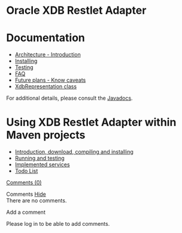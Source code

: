 Oracle XDB Restlet Adapter
==========================

Documentation
=============

-   [Architecture -
    Introduction](http://web.archive.org/web/20120118080849/http://wiki.restlet.org/docs_2.0/13-restlet/28-restlet/84-restlet/131-restlet.html "Oracle XDB Restlet Adapter - Architecture - Introduction")
-   [Installing](http://web.archive.org/web/20120118080849/http://wiki.restlet.org/docs_2.0/13-restlet/28-restlet/84-restlet/132-restlet.html "Oracle XDB Restlet Adapter - Installing")
-   [Testing](http://web.archive.org/web/20120118080849/http://wiki.restlet.org/docs_2.0/13-restlet/28-restlet/84-restlet/133-restlet.html "Oracle XDB Restlet Adapter - Testing")
-   [FAQ](http://web.archive.org/web/20120118080849/http://wiki.restlet.org/docs_2.0/13-restlet/28-restlet/84-restlet/134-restlet.html "Oracle XDB Restlet Adapter - FAQ")
-   [Future plans - Know
    caveats](http://web.archive.org/web/20120118080849/http://wiki.restlet.org/docs_2.0/13-restlet/28-restlet/84-restlet/135-restlet.html "Oracle XDB Restlet Adapter - Others")
-   [XdbRepresentation
    class](http://web.archive.org/web/20120118080849/http://wiki.restlet.org/docs_2.0/244-restlet.html "Oracle XDB Restlet Adapter - XdbRepresentation")

For additional details, please consult the
[Javadocs](http://web.archive.org/web/20120118080849/http://www.restlet.org/documentation/2.0/jee/ext/org/restlet/ext/xdb/package-summary.html).

Using XDB Restlet Adapter within Maven projects
===============================================

-   [Introduction, download, compiling and
    installing](http://web.archive.org/web/20120118080849/http://wiki.restlet.org/docs_2.0/13-restlet/28-restlet/84-restlet/138-restlet.html "XMLDB Restet Adapter/Lucene/Maven")
-   [Running and
    testing](http://web.archive.org/web/20120118080849/http://wiki.restlet.org/docs_2.0/13-restlet/28-restlet/84-restlet/140-restlet.html "XMLDB Restet Adapter/Lucene/Maven - Running/Testing")
-   [Implemented
    services](http://web.archive.org/web/20120118080849/http://wiki.restlet.org/docs_2.0/13-restlet/28-restlet/84-restlet/139-restlet.html "XMLDB Restet Adapter/Lucene/Maven - Services implemented")
-   [Todo
    List](http://web.archive.org/web/20120118080849/http://wiki.restlet.org/docs_2.0/13-restlet/28-restlet/84-restlet/141-restlet.html "XMLDB Restet Adapter/Lucene/Maven - Todo List")

[Comments
(0)](http://web.archive.org/web/20120118080849/http://wiki.restlet.org/docs_2.0/13-restlet/28-restlet/84-restlet.html#)

Comments
[Hide](http://web.archive.org/web/20120118080849/http://wiki.restlet.org/docs_2.0/13-restlet/28-restlet/84-restlet.html#)
\
There are no comments.

Add a comment

Please log in to be able to add comments.
